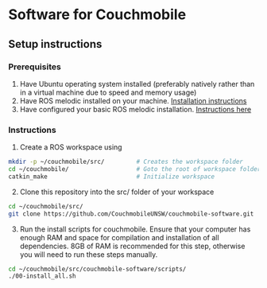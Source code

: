 # Software for Couchmobile

## Setup instructions
### Prerequisites
1. Have Ubuntu operating system installed (preferably natively rather than in a virtual machine due to speed and memory usage)
2. Have ROS melodic installed on your machine. [Installation instructions](http://wiki.ros.org/melodic/Installation/Ubuntu)
3. Have configured your basic ROS melodic installation. [Instructions here](http://wiki.ros.org/ROS/Tutorials/InstallingandConfiguringROSEnvironment)

### Instructions
1. Create a ROS workspace using
```bash
mkdir -p ~/couchmobile/src/         # Creates the workspace folder
cd ~/couchmobile/                   # Goto the root of workspace folder
catkin_make                         # Initialize workspace
```
2. Clone this repository into the src/ folder of your workspace
```bash
cd ~/couchmobile/src/
git clone https://github.com/CouchmobileUNSW/couchmobile-software.git
```
3. Run the install scripts for couchmobile. Ensure that your computer has enough RAM and space for compilation and installation of all dependencies. 8GB of RAM is recommended for this step, otherwise you will need to run these steps manually.
```bash
cd ~/couchmobile/src/couchmobile-software/scripts/
./00-install_all.sh
```

